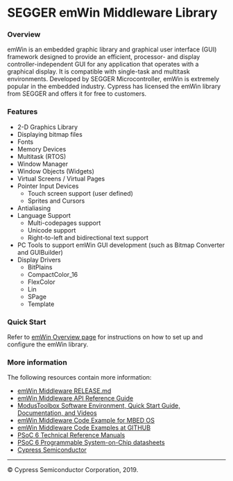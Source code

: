 # SEGGER emWin Middleware Library

### Overview
emWin is an embedded graphic library and graphical user interface (GUI) framework designed to provide an efficient, processor- and display controller-independent GUI for any application that operates with a graphical display. It is compatible with single-task and multitask environments. Developed by SEGGER Microcontroller, emWin is extremely popular in the embedded industry. Cypress has licensed the emWin library from SEGGER and offers it for free to customers.

### Features
* 2-D Graphics Library
* Displaying bitmap files
* Fonts
* Memory Devices
* Multitask (RTOS)
* Window Manager
* Window Objects (Widgets)
* Virtual Screens / Virtual Pages
* Pointer Input Devices
   * Touch screen support (user defined)
   * Sprites and Cursors
* Antialiasing
* Language Support
   * Multi-codepages support
   * Unicode support
   * Right-to-left and bidirectional text support
* PC Tools to support emWin GUI development (such as Bitmap Converter and GUIBuilder)
* Display Drivers
    * BitPlains
    * CompactColor_16
    * FlexColor
    * Lin
    * SPage
    * Template

### Quick Start

Refer to [emWin Overview page](https://cypresssemiconductorco.github.io/emwin/emwin_overview/html/index.html) for instructions on how to set up and configure the emWin library.

### More information
The following resources contain more information:
* [emWin Middleware RELEASE.md](./RELEASE.md)
* [emWin Middleware API Reference Guide](https://cypresssemiconductorco.github.io/emwin/emwin_overview/html/index.html)
* [ModusToolbox Software Environment, Quick Start Guide, Documentation, and Videos](https://www.cypress.com/products/modustoolbox-software-environment)
* [emWin Middleware Code Example for MBED OS](https://github.com/cypresssemiconductorco)
* [emWin Middleware Code Examples at GITHUB](https://github.com/cypresssemiconductorco)
* [PSoC 6 Technical Reference Manuals](https://www.cypress.com/search/all?f%5B0%5D=meta_type%3Atechnical_documents&f%5B1%5D=resource_meta_type%3A583&f%5B2%5D=field_related_products%3A114026)
* [PSoC 6 Programmable System-on-Chip datasheets](https://www.cypress.com/search/all?f%5B0%5D=meta_type%3Atechnical_documents&f%5B1%5D=field_related_products%3A114026&f%5B2%5D=resource_meta_type%3A575)
* [Cypress Semiconductor](http://www.cypress.com)

---
© Cypress Semiconductor Corporation, 2019.